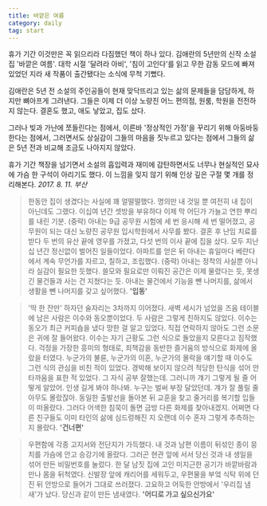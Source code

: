 ```yaml
---
title: 바깥은 여름
category: daily
tag: start
---
```


휴가 기간 이것만은 꼭 읽으리라 다짐했던 책이 하나 있다. 김애란의 5년만의 신작 소설집 '바깥은 여름'. 대학 시절 '달려라 아비', '침이 고인다'를 읽고 무한 감동 모드에 빠져 있었던 지라 새 작품이 출간됐다는 소식에 무척 기뻤다. 

김애란은 5년 전 소설의 주인공들이 현재 맞닥뜨리고 있는 삶의 문제들을 담담하게, 하지만 뼈아프게 그려낸다. 그들은 이제 더 이상 노량진 어느 편의점, 원룸, 학원을 전전하지 않는다. 결혼도 했고, 애도 낳았고, 집도 샀다. 

그러나 빚과 가난에 쪼들린다는 점에서, 이른바 '정상적인 가정'을 꾸리기 위해 아둥바둥한다는 점에서, 그러면서도 상실감이 그들의 마음을 짓누르고 있다는 점에서 그들의 삶은 5년 전과 비교해 조금도 나아지지 않았다. 

휴가 기간 책장을 넘기면서 소설의 흡입력과 재미에 감탄하면서도 너무나 현실적인 묘사에 가슴 한 구석이 아리기도 했다. 이 느낌을 잊지 않기 위해 인상 깊은 구절 몇 개를 정리해본다. *2017. 8. 11. 부산*



> 한동안 집이 생겼다는 사실에 꽤 얼떨떨했다. 명의만 내 것일 뿐 여전히 내 집이 아닌데도 그랬다. 이십여 년간 셋방을 부유하다 이제 막 어딘가 가늘고 연한 뿌리를 내린 기분. (중략) 아내는 9급 공무원 시험에 세 번 응시해 세 번 떨어졌고, 공무원이 되는 대신 노량진 공무원 입시학원에서 사무를 봤다. 결혼 후 난임 치료를 받다 두 번의 유산 끝에 영우를 가졌고, 다섯 번의 이사 끝에 집을 샀다. 모두 지난 십 년간 정신없이 벌어진 일들이었다. 아파트를 얻은 뒤 아내는 휴일마다 베란다에서 계속 무언가를 자르고, 칠하고, 조립했다. (중략) 아내는 정착의 사실뿐 아니라 실감이 필요한 듯했다. 쓸모와 필요로만 이뤄진 공간은 이제 물렸다는 듯, 못생긴 물건들과 사는 건 지쳤다는 듯. 아내는 물건에서 기능을 뺀 나머지를, 삶에서 생활을 뺀 나머지를 갖고 싶어했다. **'입동'**





> '딱 한 잔만' 하자던 술자리는 3차까지 이어졌다. 새벽 세시가 넘었을 즈음 테이블에 남은 사람은 이수와 동오뿐이었다. 두 사람은 그렇게 친하지도 않았다. 이수는 동오가 최근 커피숍을 냈다 망한 걸 알고 있었다. 직접 연락하지 않아도 그런 소문은 귀에 잘 들어왔다. 이수는 자기 근황도 그런 식으로 돌았을지 모른다고 짐작했다. 걱정을 가장한 흥미의 형태로, 죄책감을 동반한 즐거움의 방식으로 화제에 올랐을 터였다. 누군가의 불륜, 누군가의 이혼, 누군가의 몰락을 얘기할 때 이수도 그런 식의 관심을 비친 적이 있었다. 경박해 보이지 않으려 적당한 탄식을 섞어 안타까움을 표한 적 있었다. 그 자식 공부 잘했는데. 그러니까 걔기 그렇게 될 줄 어떻게 알았어. 인생 길게 봐야 하나봐. 누구는 벌써 부장 달았던데. 걔가 잘 풀릴 줄 아무도 몰랐잖아. 동일한 출발선을 돌아본 뒤 교훈을 찾고 줄거리를 복기할 입들이 떠올랐다. 그러다 어색한 침묵이 돌면 금방 다른 화제를 찾아내겠지. 어쩌면 다른 친구들도 이미 타인의 삶에 심드렁해진 지 오랜데 이수 혼자 그렇게 추측하는지 몰랐다. **'건너편'**





> 우편함에 각종 고지서와 전단지가 가득했다. 내 것과 남편 이름이 뒤섞인 종이 뭉치를 가슴에 안고 승강기에 올랐다. 그러곤 현관 앞에 서서 당신 것과 내 생일을 섞어 만든 비밀번호를 눌렀다. 한 달 남짓 집에 고인 미지근한 공기가 바깥바람과 만나 몸을 뒤척였다. 신발장 앞에 캐리어를 세워두고, 우편물을 부엌 식탁 위에 던진 뒤 안방으로 들어가 그대로 쓰러졌다. 고요하고 어둑한 안방에서 '우리집 냄새'가 났다. 당신과 같이 만든 냄새였다. **'어디로 가고 싶으신가요'**



